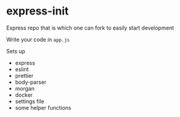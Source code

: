 # express-init

Express repo that is which one can fork to easily start development

Write your code in `app.js`

Sets up
* express
* eslint
* prettier
* body-parser
* morgan
* docker
* settings file
* some helper functions